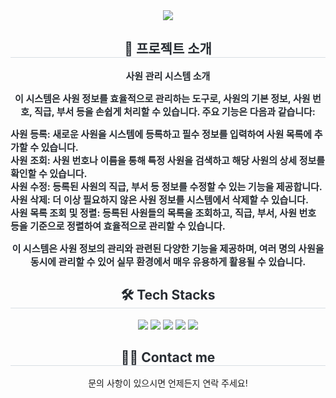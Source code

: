 <div align="center">
    <img src="https://capsule-render.vercel.app/api?type=wave&color=D1E7FF&height=180&text=Employee%20System&animation=&fontColor=3B3B3B&fontSize=70" />
</div>


<div align="center">
    <h2 style="border-bottom: 1px solid #d8dee4; color: #282d33;"> 🎯 프로젝트 소개 </h2>  
    <div style="font-weight: 700; font-size: 15px; text-align: center; color: #282d33;">
        <p>사원 관리 시스템 소개</p>
        <p>이 시스템은 사원 정보를 효율적으로 관리하는 도구로, 사원의 기본 정보, 사원 번호, 직급, 부서 등을 손쉽게 처리할 수 있습니다. 주요 기능은 다음과 같습니다:</p>
        <div style="text-align: left;">
            <strong>사원 등록:</strong> 새로운 사원을 시스템에 등록하고 필수 정보를 입력하여 사원 목록에 추가할 수 있습니다.<br>
            <strong>사원 조회:</strong> 사원 번호나 이름을 통해 특정 사원을 검색하고 해당 사원의 상세 정보를 확인할 수 있습니다.<br>
            <strong>사원 수정:</strong> 등록된 사원의 직급, 부서 등 정보를 수정할 수 있는 기능을 제공합니다.<br>
            <strong>사원 삭제:</strong> 더 이상 필요하지 않은 사원 정보를 시스템에서 삭제할 수 있습니다.<br>
            <strong>사원 목록 조회 및 정렬:</strong> 등록된 사원들의 목록을 조회하고, 직급, 부서, 사원 번호 등을 기준으로 정렬하여 효율적으로 관리할 수 있습니다.
        </div>
        <p>이 시스템은 사원 정보의 관리와 관련된 다양한 기능을 제공하며, 여러 명의 사원을 동시에 관리할 수 있어 실무 환경에서 매우 유용하게 활용될 수 있습니다.</p>
    </div> 
</div>

<div align="center">
    <h2 style="border-bottom: 1px solid #d8dee4; color: #282d33;"> 🛠️ Tech Stacks </h2>
    <div style="margin: 0 auto; text-align: center;">
        <img src="https://img.shields.io/badge/Java-007396?style=for-the-badge&logo=Java&logoColor=white">
        <img src="https://img.shields.io/badge/Git-F05032?style=for-the-badge&logo=Git&logoColor=white">
        <img src="https://img.shields.io/badge/Github-181717?style=for-the-badge&logo=Github&logoColor=white">
        <img src="https://img.shields.io/badge/Notion-000000?style=for-the-badge&logo=Notion&logoColor=white">
        <img src="https://img.shields.io/badge/Slack-4A154B?style=for-the-badge&logo=Slack&logoColor=white">
    </div>
</div>

<div align="center">
    <h2 style="border-bottom: 1px solid #d8dee4; color: #282d33;"> 🧑‍💻 Contact me </h2>
    <p>문의 사항이 있으시면 언제든지 연락 주세요!</p>
</div>
